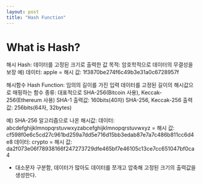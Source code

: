 ```yaml
---
layout: post
title: "Hash Function"
---
```


# What is Hash?

해시 Hash: 데이터를 고정된 크기로 출력한 값
목적: 암호학적으로 데이터의 무결성을 보장
예) 데이터: apple = 해시 값: 1f3870be274f6c49b3e31a0c6728957f

해시함수 Hash Function: 임의의 길이를 가진 입력 데이터를 고정된 길이의 해시값으로 매핑하는 함수
종류: 대표적으로 SHA-256(Bitcoin 사용), Keccak-256(Ethereum 사용)
SHA-1 출력값: 160bits(40자)
SHA-256, Keccak-256 출력값: 256bits(64자, 32bytes)

예) SHA-256 알고리즘으로 나온 해시값:
데이터: abcdefghijklmnopqrstuvwxyzabcefghijklmnopqrstuvwxyz = 해시 값: cf598f0e6c5cd27c961bd259a7dd5e716d15bb3edab87e7a7c486b811cc6d4e8
데이터: crypto = 해시 값: da2f073e06f78938166f247273729dfe465bf7e46105c13ce7cc651047bf0ca4
* 대소문자 구분함, 데이터가 많아도 데이터를 쪼개고 압축해 고정된 크기의 출력값을 생성한다.
